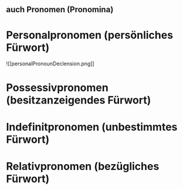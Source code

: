 ## auch Pronomen (Pronomina)

# Personalpronomen (persönliches Fürwort)
![[personalPronounDeclension.png]]

# Possessivpronomen (besitzanzeigendes Fürwort)

# Indefinitpronomen (unbestimmtes Fürwort)

# Relativpronomen (bezügliches Fürwort)
